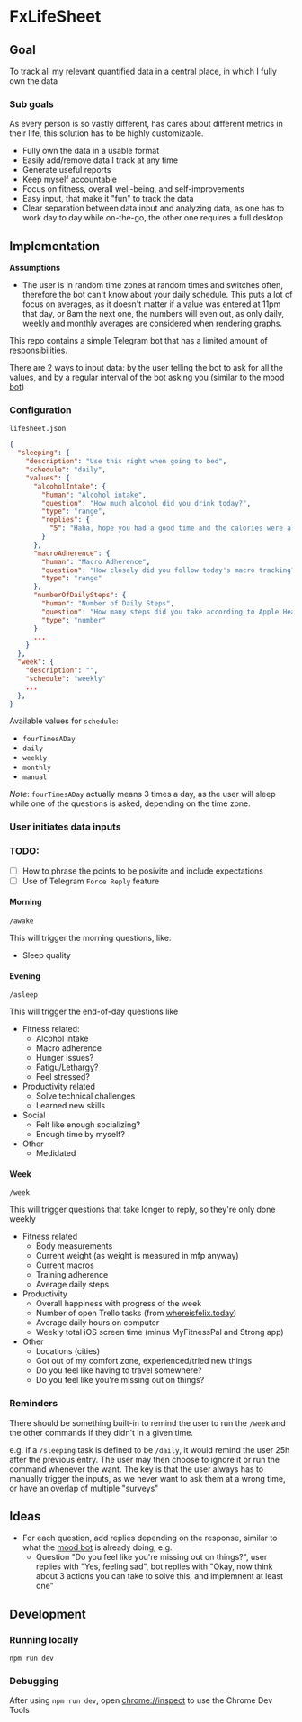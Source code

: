 # FxLifeSheet

## Goal

To track all my relevant quantified data in a central place, in which I fully own the data

### Sub goals

As every person is so vastly different, has cares about different metrics in their life, this solution has to be highly customizable.

- Fully own the data in a usable format
- Easily add/remove data I track at any time
- Generate useful reports
- Keep myself accountable
- Focus on fitness, overall well-being, and self-improvements
- Easy input, that make it "fun" to track the data
- Clear separation between data input and analyzing data, as one has to work day to day while on-the-go, the other one requires a full desktop

## Implementation

**Assumptions**

- The user is in random time zones at random times and switches often, therefore the bot can't know about your daily schedule. This puts a lot of focus on averages, as it doesn't matter if a value was entered at 11pm that day, or 8am the next one, the numbers will even out, as only daily, weekly and monthly averages are considered when rendering graphs.

This repo contains a simple Telegram bot that has a limited amount of responsibilities.

There are 2 ways to input data: by the user telling the bot to ask for all the values, and by a regular interval of the bot asking you (similar to the [mood bot](https://github.com/krausefx/mood))

### Configuration

`lifesheet.json`

```json
{
  "sleeping": {
    "description": "Use this right when going to bed",
    "schedule": "daily",
    "values": {
      "alcoholIntake": {
        "human": "Alcohol intake",
        "question": "How much alcohol did you drink today?",
        "type": "range",
        "replies": {
          "5": "Haha, hope you had a good time and the calories were all worth it. Make sure to still hit your protein goal and eat extra clean the next few days" 
        }
      },
      "macroAdherence": {
        "human": "Macro Adherence",
        "question": "How closely did you follow today's macro tracking?",
        "type": "range"
      },
      "numberOfDailySteps": {
        "human": "Number of Daily Steps",
        "question": "How many steps did you take according to Apple Health?",
        "type": "number"
      }
      ...
    }
  },
  "week": {
    "description": "",
    "schedule": "weekly"
    ...
  },
}
```

Available values for `schedule`:

- `fourTimesADay`
- `daily`
- `weekly`
- `monthly`
- `manual`

*Note*: `fourTimesADay` actually means 3 times a day, as the user will sleep while one of the questions is asked, depending on the time zone.

### User initiates data inputs 

### TODO: 
- [ ] How to phrase the points to be posivite and include expectations
- [ ] Use of Telegram `Force Reply` feature

#### Morning

`/awake`

This will trigger the morning questions, like:

- Sleep quality

#### Evening

`/asleep`

This will trigger the end-of-day questions like

- Fitness related:
  - Alcohol intake
  - Macro adherence
  - Hunger issues?
  - Fatigu/Lethargy?
  - Feel stressed?
- Productivity related
  - Solve technical challenges
  - Learned new skills
- Social
  - Felt like enough socializing?
  - Enough time by myself?
- Other
  - Medidated

#### Week

`/week`

This will trigger questions that take longer to reply, so they're only done weekly

- Fitness related
  - Body measurements
  - Current weight (as weight is measured in mfp anyway)
  - Current macros
  - Training adherence
  - Average daily steps
- Productivity
  - Overall happiness with progress of the week
  - Number of open Trello tasks (from [whereisfelix.today](https://whereisfelix.today))
  - Average daily hours on computer
  - Weekly total iOS screen time (minus MyFitnessPal and Strong app)
- Other
  - Locations (cities)
  - Got out of my comfort zone, experienced/tried new things
  - Do you feel like having to travel somewhere? 
  - Do you feel like you're missing out on things?

### Reminders

There should be something built-in to remind the user to run the `/week` and the other commands if they didn't in a given time.

e.g. if a `/sleeping` task is defined to be `/daily`, it would remind the user 25h after the previous entry. The user may then choose to ignore it or run the command whenever the want. The key is that the user always has to manually trigger the inputs, as we never want to ask them at a wrong time, or have an overlap of multiple "surveys"

## Ideas

- For each question, add replies depending on the response, similar to what the [mood bot](https://github.com/krausefx/mood) is already doing, e.g.
  - Question "Do you feel like you're missing out on things?", user replies with "Yes, feeling sad", bot replies with "Okay, now think about 3 actions you can take to solve this, and implemnent at least one"


## Development

### Running locally

```
npm run dev
```

### Debugging

After using `npm run dev`, open [chrome://inspect](chrome://inspect) to use the Chrome Dev Tools
